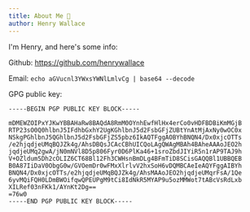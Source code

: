 ```yaml
---
title: About Me 👋
author: Henry Wallace
---
```


I'm Henry, and here's some info:

Github: https://github.com/henrywallace

Email: `echo aGVucnl3YWxsYWNlLmlvCg | base64 --decode`

GPG public key:
```
-----BEGIN PGP PUBLIC KEY BLOCK-----

mDMEWZOIPxYJKwYBBAHaRw8BAQdA8RmM0OYnhEwfHlHx4erCo0vHDFBDBiKmMGjB
RTP23sO0Q0hlbnJ5IFdhbGxhY2UgKGhlbnJ5d2FsbGFjZUBtYnAtMjAxNy0wOC0x
NSkgPGhlbnJ5QGhlbnJ5d2FsbGFjZS5pbz6IkAQTFggAOBYhBNQN4/Dx0xjcOTTs
/e2hjqdjeUMqBQJZk4g/AhsDBQsJCAcCBhUICQoLAgQWAgMBAh4BAheAAAoJEO2h
jqdjeUMq2gwA/jN0mNVl8D5p806Fyr0D6PlKa46+1sroZbdJIYiR5n1rAP9TAJ9h
V+OZldum5Dh2cOLIZ6CT68Bl12Fh3CWHsnBmDLg4BFmTiD8SCisGAQQBl1UBBQEB
B0A87IiDaV0ObgG0w/GVOemDr0wFMxXlrlvV2hxSoH6vDQMBCAeIeAQYFggAIBYh
BNQN4/Dx0xjcOTTs/e2hjqdjeUMqBQJZk4g/AhsMAAoJEO2hjqdjeUMqrFsA/1Qe
6yvMQiFQH0LDmBWOifqwQPEUPgM9tCi8IdNkR5MYAP9u5ozMMWot7tABcVsRdLxb
XILRef03nFKk1/AYnKt2Dg==
=76w0
-----END PGP PUBLIC KEY BLOCK-----
```
